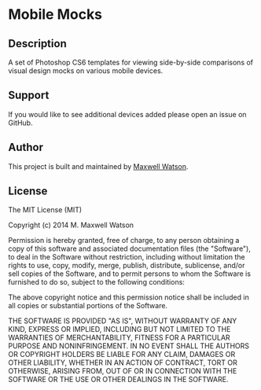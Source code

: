 # Mobile Mocks

## Description
A set of Photoshop CS6 templates for viewing side-by-side comparisons of visual design mocks on various mobile devices.

## Support
If you would like to see additional devices added please open an issue on GitHub.

## Author
This project is built and maintained by [Maxwell Watson](http://mmwtsn.com/).

## License
The MIT License (MIT)

Copyright (c) 2014 M. Maxwell Watson

Permission is hereby granted, free of charge, to any person obtaining a copy
of this software and associated documentation files (the "Software"), to deal
in the Software without restriction, including without limitation the rights
to use, copy, modify, merge, publish, distribute, sublicense, and/or sell
copies of the Software, and to permit persons to whom the Software is
furnished to do so, subject to the following conditions:

The above copyright notice and this permission notice shall be included in
all copies or substantial portions of the Software.

THE SOFTWARE IS PROVIDED "AS IS", WITHOUT WARRANTY OF ANY KIND, EXPRESS OR
IMPLIED, INCLUDING BUT NOT LIMITED TO THE WARRANTIES OF MERCHANTABILITY,
FITNESS FOR A PARTICULAR PURPOSE AND NONINFRINGEMENT. IN NO EVENT SHALL THE
AUTHORS OR COPYRIGHT HOLDERS BE LIABLE FOR ANY CLAIM, DAMAGES OR OTHER
LIABILITY, WHETHER IN AN ACTION OF CONTRACT, TORT OR OTHERWISE, ARISING FROM,
OUT OF OR IN CONNECTION WITH THE SOFTWARE OR THE USE OR OTHER DEALINGS IN
THE SOFTWARE.
